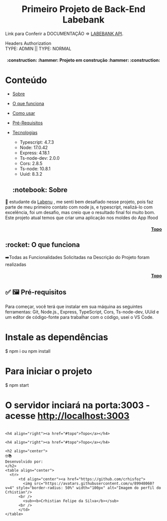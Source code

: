 <h1 align="center">Primeiro Projeto de Back-End Labebank</h1>

<p>Link para Conferir a DOCUMENTAÇÃO => <a href="https://documenter.getpostman.com/view/19720614/UzBguVHL" target="_blank">LABEBANK API</a>.</p>

Headers Authorization<br>
TYPE: ADMIN ||
TYPE: NORMAL
<h4 align="center"> 
    :construction:  :hammer: Projeto em construção :hammer: :construction:
</h4>

<h1 id="topo">Conteúdo</h1>

   * [Sobre](#sobre)

   * [O que funciona](#funciona)

   * [Como usar](#como-usar)
   
   * [Pré-Requisitos](#pre-requisitos)
   
   * [Tecnologias](#tecnologias)
      * Typescript: 4.7.3
      * Node: 17.0.42
      * Express: 4.18.1
      * Ts-node-dev: 2.0.0
      * Cors: 2.8.5
      * Ts-node: 10.8.1
      * Uuid: 8.3.2

      <h2 id="sobre">:notebook: Sobre </h2> 
💬 estudante da  <a href="http://www.labenu.com.br" target="_blank">Labenu</a> , me senti bem desafiado nesse projeto, pois faz parte de meu primeiro contato com node js, e typescript, realizá-lo com excelência, foi um desafio, mas creio que o resultado final foi muito bom.
Este projeto atual temos que criar uma aplicação nos moldes do App Ifood
<h4 align="right"><a href="#topo">Topo</a></h4>

<h2 id="funciona">:rocket: O que funciona </h2>
➡️Todas as Funcionalidades Solicitadas na Descrição do Projeto foram realizadas<br>

<h4 align="right"><a href="#topo">Topo</a></h4>

<h2 id="pre-requisitos">✅ 🖼️ Pré-requisitos </h2>
Para começar, você terá que  instalar em sua máquina as seguintes ferramentas: Git, Node.js., Express, TypeScript, Cors, Ts-node-dev, UUid e um editor de código-fonte para trabalhar com o código, usei o VS Code.

# Instale as dependências
$ npm i ou npm install

# Para iniciar o projeto
$ npm start

# O servidor inciará na porta:3003 - acesse <http://localhost:3003>

```

<h4 align="right"><a href="#topo">Topo</a></h4>

<h4 align="right"><a href="#topo">Topo</a></h4>

<h2 align="center">
🤓📚
Desenvolvido por: 
</h2>
<table align="center">
  <tr>
      <td align="center"><a href="https://github.com/crhisfoz">
        <img src="https://avatars.githubusercontent.com/u/89948060?v=4" style="border-radius: 50%" width="100px" alt="Imagem do perfil do Crhistian"/>
      <br />
        <sub><b>Crhistian Felipe da Silva</b></sub>
      <br />
      </td>    
</table>
